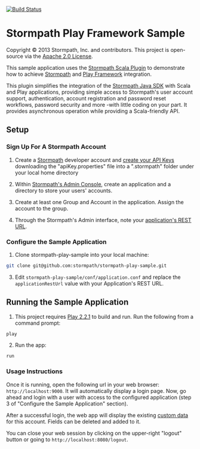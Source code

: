 [![Build Status](https://api.travis-ci.org/stormpath/stormpath-play-sample.png?branch=master)](https://travis-ci.org/stormpath/stormpath-play-sample)

# Stormpath Play Framework Sample #

Copyright &copy; 2013 Stormpath, Inc. and contributors. This project is open-source via the [Apache 2.0 License](http://www.apache.org/licenses/LICENSE-2.0).  

This sample application uses the [Stormpath Scala Plugin](https://github.com/stormpath/stormpath-scala) to demonstrate how to achieve [Stormpath](http://www.stormpath.com) and [Play Framework](www.playframework.com) integration.

This plugin simplifies the integration of the [Stormpath Java SDK](https://github.com/stormpath/stormpath-sdk-java) with Scala and Play applications, providing simple access to Stormpath's user account support, authentication, account registration and password reset workflows, password security and more -with little coding on your part. It provides asynchronous operation while providing a Scala-friendly API.


## Setup ##

### Sign Up For A Stormpath Account ###

1. Create a [Stormpath](http://www.stormpath.com/) developer account and [create your API Keys](http://docs.stormpath.com/console/product-guide/#manage-api-keys) downloading the "apiKey.properties" file into a ".stormpath" folder under your local home directory

2. Within [Stormpath's Admin Console](https://stormpath.com/docs/console/product-guide), create an application and a directory to store your users' accounts.

3. Create at least one Group and Account in the application. Assign the account to the group.

4. Through the Stormpath's Admin interface, note your [application's REST URL](http://www.stormpath.com/docs/libraries/application-rest-url).

### Configure the Sample Application ###

1. Clone stormpath-play-sample into your local machine:

```bash
git clone git@github.com:stormpath/stormpath-play-sample.git
```

3. Edit `stormpath-play-sample/conf/application.conf` and replace the `applicationRestUrl` value with your Application's REST URL.

## Running the Sample Application ##

1. This project requires [Play 2.2.1](http://www.playframework.com/download) to build and run. Run the following from a command prompt:

```bash
play
```

2. Run the app:

```bash
run
```

### Usage Instructions ###

Once it is running, open the following url in your web browser: `http://localhost:9000`. It will automatically display a login page. Now, go ahead and login with a user with access to the configured application (step 3 of "Configure the Sample Application" section).

After a successful login, the web app will display the existing [custom data](http://docs.stormpath.com/rest/product-guide/#custom-data) for this account. Fields can be deleted and added to it.

You can close your web session by clicking on the upper-right "logout" button or going to `http://localhost:8080/logout`.
